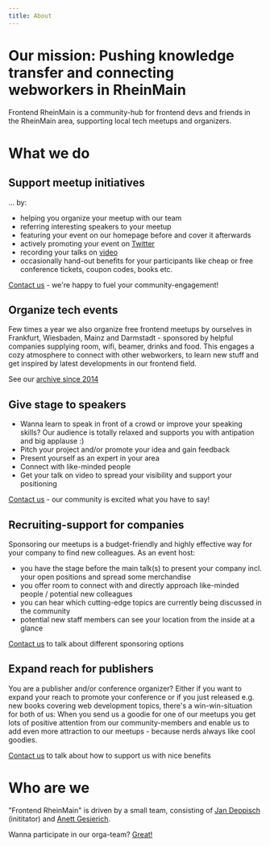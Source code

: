 ```yaml
---
title: About
---
```


# Our mission: Pushing knowledge transfer and connecting webworkers in RheinMain

Frontend RheinMain is a community-hub for frontend devs and friends in the RheinMain area, supporting local tech meetups and organizers. 

# What we do

## Support meetup initiatives

... by: 

- helping you organize your meetup with our team
- referring interesting speakers to your meetup  
- featuring your event on our homepage before and cover it afterwards
- actively promoting your event on [Twitter](https://twitter.com/frontend_rm)
- recording your talks on [video](https://www.youtube.com/channel/UCYFNj1jr1ZufRZLlPDVGYIw)
- occasionally hand-out benefits for your participants like cheap or free conference tickets, coupon codes, books etc.

[Contact us](contact.html) - we're happy to fuel your community-engagement!


## Organize tech events

Few times a year we also organize free frontend meetups by ourselves in Frankfurt, Wiesbaden, Mainz and Darmstadt - sponsored by helpful companies supplying room, wifi, beamer, drinks and food. This engages a cozy atmosphere to connect with other webworkers, to learn new stuff and get inspired by latest developments in our frontend field.

See our [archive since 2014](/ferm/archive)

## Give stage to speakers 

- Wanna learn to speak in front of a crowd or improve your speaking skills? Our audience is totally relaxed and supports you with antipation and big applause :)
- Pitch your project and/or promote your idea and gain feedback
- Present yourself as an expert in your area
- Connect with like-minded people
- Get your talk on video to spread your visibility and support your positioning

[Contact us](contact.html) - our community is excited what you have to say! 

## Recruiting-support for companies

Sponsoring our meetups is a budget-friendly and highly effective way for your company to find new colleagues. As an event host:

- you have the stage before the main talk(s) to present your company incl. your open positions and spread some merchandise
- you offer room to connect with and directly approach like-minded people /  potential new colleagues
- you can hear which cutting-edge topics are currently being discussed in the community 
- potential new staff members can see your location from the inside at a glance

[Contact us](contact.html) to talk about different sponsoring options 

## Expand reach for publishers

You are a publisher and/or conference organizer? Either if you want to expand your reach to promote your conference or if you just released e.g. new books covering web development topics, there's a win-win-situation for both of us: When you send us a goodie for one of our meetups you get lots of positive attention from our community-members and enable us to add even more attraction to our meetups - because nerds always like cool goodies.

[Contact us](contact.html) to talk about how to support us with nice benefits  

# Who are we

"Frontend RheinMain" is driven by a small team, consisting of [Jan Deppisch](https://twitter.com/netzartist) (inititator) and [Anett Gesierich](https://twitter.com/emsuiko).

Wanna participate in our orga-team? [Great!](contact.html)
